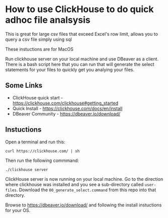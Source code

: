 # How to use ClickHouse to do quick adhoc file analsysis

This is great for large csv files that exceed Excel's row limit, allows you to query a csv file simply using sql

These instuctions are for MacOS

Run clickhouse server on your local machine and use DBeaver as a client.  There is a bash script here that you can run that will generate the select statements for your files to quickly get you analying your files.

## Some Links
- ClickHouse quick start - https://clickhouse.com/clickhouse#getting_started
- Quick Install - https://clickhouse.com/docs/en/install
- DBeaver Community - https://dbeaver.io/download/

## Instuctions

Open a terminal and run this:
```
curl https://clickhouse.com/ | sh
```
Then run the following commmand:
```
./clickhouse server
```

ClickHouse server is now running on your local machine.  Go to the direction where clickhouse was installed and you see a sub-directory called `user-files`.  Download the `00_generate_select.command` from this repo into that directory.

Browse to https://dbeaver.io/download/ and following the install instuctions for your OS.

